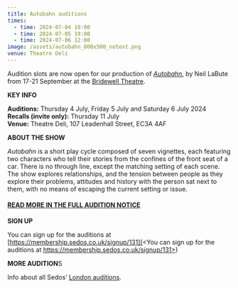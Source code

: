 ```yaml
---
title: Autobahn auditions
times:
  - time: 2024-07-04 19:00
  - time: 2024-07-05 19:00
  - time: 2024-07-06 12:00
image: /assets/autobahn_800x500_notext.png
venue: Theatre Deli
---
```

Audition slots are now open for our production of *[Autobahn](https://www.sedos.co.uk/shows/2024-autobahn)*, by Neil LaBute from 17-21 September at the [Bridewell Theatre](https://www.sedos.co.uk/venues/bridewell).

**KEY INFO**

**Auditions:** Thursday 4 July, Friday 5 July and Saturday 6 July 2024\
**Recalls (invite only):** Thursday 11 July\
**Venue:** Theatre Deli, 107 Leadenhall Street, EC3A 4AF

**ABOUT THE SHOW**

*Autobahn* is a short play cycle composed of seven vignettes, each featuring two characters who tell their stories from the confines of the front seat of a car. There is no through line, except the matching setting of each scene. The show explores relationships, and the tension between people as they explore their problems, attitudes and history with the person sat next to them, with no means of escaping the current setting or issue.

#### **[READ MORE IN THE FULL AUDITION NOTICE](https://drive.google.com/drive/folders/1joVkDtSoGJR6VpP2WzAt39mLGrTfZluU)**

**SIGN UP**

You can sign up for the auditions at [https://membership.sedos.co.uk/signup/131](<You can sign up for the auditions at https://membership.sedos.co.uk/signup/131>)

**MORE AUDITION**S

Info about all Sedos’ [London auditions](https://www.sedos.co.uk/get-involved).